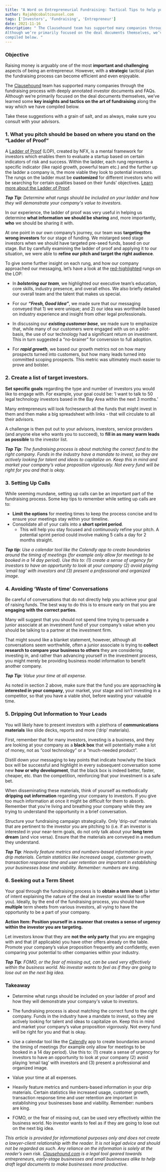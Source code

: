 ```yaml
---
title: "A Word on Entrepreneurial Fundraising: Tactical Tips to help you Succeed "
author: Rajah@cobaltcounsel.com
tags: ['Investors', 'Fundraising', 'Entrepreneur']
date: 2021-11-16
description: " The Clausehound team has supported many companies through the fundraising process with deeply annotated investor documents and FAQs.
Although we’re primarily focused on the deal documents themselves, we’ve learned some key insights and tactics on the art of fundraising along the way which we have
compiled below. "
---
```


### Objective 

Raising money is arguably one of the most **important and challenging** aspects of being an entrepreneur. However, with a **strategic** tactical plan the
fundraising process can become efficient and even enjoyable. 

The [Clausehound](http://clausehound.com) team has supported many companies through the fundraising process with deeply annotated investor documents and FAQs.
Although we’re primarily focused on the deal documents themselves, we’ve learned some **key insights and tactics on the art of fundraising** along the way which we
have compiled below. 

Take these suggestions with a grain of salt, and as always, make sure you consult with your advisors.

### 1. What you pitch should be based on where you stand on the “Ladder of Proof”

A [Ladder of Proof](https://medium.com/@nfx/the-ladder-of-proof-56254ddd675f) (LOP), created by NFX, is a mental framework for investors which enables them to
evaluate a startup based on certain indicators of risk and success. Within the ladder, each rung represents a specific indicator (like rapid growth, powerful team
etc.) and the further up the ladder a company is, the more viable they look to potential investors. The rungs on the ladder must be **customized** for different
investors who will be searching for certain qualities based on their funds’ objectives. [Learn more about the Ladder of Proof](https://www.youtube.com/watchv=QYPjbaV0ubM). 

***Top Tip**: Determine what rungs should be included on your ladder and how they will demonstrate your company's value to investors.*

In our experience, the ladder of proof was very useful in helping us determine **what information we should be sharing** and, more importantly, **who** we should
be sharing it with.
 
At one point in our own company’s journey, our team was **targeting the wrong investors** for our stage of funding. We mistarged seed stage investors when we
should have targeted pre-seed funds, based on our stage. But by carefully examining the ladder of proof and applying it to our situation, we were able to **refine
our pitch and target the right audience**. 

To give some further insight on each rung, and how our company approached our messaging, let’s have a look at the [red-highlighted](https://medium.com/@nfx/theladder-of-proof-56254ddd675f) rungs on the LOP: 

* In ***bolstering our team***, we highlighted our executive team’s education, core skills, industry presence, and overall ethos. We also briefly detailed our
overall team and the talent that makes us special. 

* For our ***“Fresh, Good Idea”***, we made sure that our messaging conveyed that 1) we were unique; and 2) our idea was worthwhile based on industry experience
and insight from other legal professionals. 

* In discussing our ***existing customer base***, we made sure to emphasize that, while many of our customers were engaged with us on a pilot-basis, the use of our
technology had a significant return on investment. This in turn suggested a “no-brainer” for conversion to full adoption. 

* For ***rapid growth***, we based our growth metrics not on how many prospects turned into customers, but how many leads turned into committed scoping prospects.
This metric was ultimately much easier to prove and bolster.

### 2.  Create a list of target investors.

**Set specific goals** regarding the type and number of investors you would like to engage with. For example, your goal could be: ‘I want to talk to 50 legal
technology investors based in the Bay Area within the next 3 months.’ 
 
Many entrepreneurs will look for/research all the funds that might invest in them and then make a big spreadsheet with links - that will circulate to all their
advisors.  
 
A challenge is then put out to your advisors, investors, service providers (and anyone else who wants you to succeed), to **fill in as many warm leads as possible**
to the investor list.
 
***Top Tip**: The fundraising process is about matching the correct fund to the right company. Funds in the industry have a mandate to invest, so they are actively
looking for talent and ideas to capitalize on. Keep this in mind and market your company’s value proposition vigorously. Not every fund will be right for you and
that is okay.*

### 3. Setting Up Calls 

While seeming mundane, setting up calls can be an important part of the fundraising process. Some key tips to remember while setting up calls are to: 

* **Limit the options** for meeting times to keep the process concise and to ensure your meetings stay within your timeline.
* Consolidate all of your calls into a **short sprint period**. 
  * This will help you stay focused and continuously refine your pitch. A potential sprint period could involve making 5 calls a day for 2 months straight. 
 
***Top tip**: Use a calendar tool like the Calendly app to create boundaries around the timing of meetings (for example only allow for meetings to be booked in a 14 
day period). Use this to: (1) create a sense of urgency for investors to have an opportunity to look at your company (2) avoid playing ‘email tag’ with investors
and (3) present a professional and organized image.* 

### 4. Avoiding ‘Waste of time’ Conversations

Be careful of conversations that do not directly help you achieve your goal of raising funds. The best way to do this is to ensure early on that you are **engaging
with the correct parties**.
 
Many will suggest that you should not spend time trying to persuade a junior associate at an investment fund of your company’s value when you should be talking to a
partner at the investment firm.
 
That might sound like a blanket statement, however, although all conversations seem worthwhile, often a junior associate is trying to **collect research to compare
your business to others** they are considering investing in, and rather than advancing yourself in the investment process, you might merely be providing business
model information to benefit another company.

***Top Tip**: Value your time at all expense.*

As noted in section 2 above, make sure that the fund you are approaching **is interested in your company**, your market, your stage and isn’t investing in a
competitor, so that you have a viable shot, before wasting your valuable time.

### 5. Dripping Out Information to Your Leads

You will likely have to present investors with a plethora of **communications materials** like slide decks, reports and more (‘drip’ materials). 
 
First, remember that for many investors, investing is a business, and they are looking at your company as a **black box** that will potentially make a lot of money, 
not as “cool technology” or a “much-needed product”.
 
Distill down your messaging to key points that indicate how/why the black box will be successful and highlight in every subsequent conversation some new **how or
why development**, that the black box is indeed better, faster, cheaper, etc. than the competition, reinforcing that your investment is a safe bet.
 
When disseminating these materials, think of yourself as methodically **dripping out information** regarding your company to investors. If you give too much
information at once it might be difficult for them to absorb. Remember that you’re living and breathing your company while they are trying to understand the
opportunity in a brief conversation.
 
Structure your fundraising campaign strategically. Only ‘drip-out’ materials that are pertinent to the investor you are pitching to (i.e. if an investor is
interested in your near-term goals, do not only talk about your **long term dream** (and vice versa). Ensure that the materials are conveyed in a medium they
understand.  

***Top Tip**: Heavily feature metrics and numbers-based information in your drip materials. Certain statistics like increased usage, customer growth, transaction
response time and user retention are important in establishing your businesses base and viability. Remember: numbers are king.*

### 6. Seeking out a Term Sheet 

Your goal through the fundraising process is to **obtain a term sheet** (a letter of intent explaining the nature of the deal an investor would like to offer you).
Ideally, by the end of the fundraising process, you should have **multiple** term sheets from various investors, all vying to have the opportunity to be a part of
your company. 

**Action Item: Position yourself in a manner that creates a sense of urgency within the investor you are targeting.**

Let investors know that they are **not the only party** that you are engaging with and that (if applicable) you have other offers already on the table. Promote your
company’s value proposition frequently and confidently, even comparing your potential to other companies within your industry. 

***Top Tip**: FOMO, or the fear of missing out, can be used very effectively within the business world. No investor wants to feel as if they are going to lose out
on the next big idea.*

### Takeaway

* Determine what rungs should be included on your ladder of proof and how they will demonstrate your company's value to investors. 

* The fundraising process is about matching the correct fund to the right company. Funds in the industry have a mandate to invest, so they are actively looking for
talent and ideas to capitalize on. Keep this in mind and market your company’s value proposition vigorously. Not every fund will be right for you and that is okay.

* Use a calendar tool like the [Calendly](https://calendly.com/) app to create boundaries around the timing of meetings (for example only allow for meetings to be
booked in a 14 day period). Use this to: (1) create a sense of urgency for investors to have an opportunity to look at your company (2) avoid playing ‘email tag’
with investors and (3) present a professional and organized image. 

* Value your time at all expenses.

* Heavily feature metrics and numbers-based information in your drip materials. Certain statistics like increased usage, customer growth, transaction response time
and user retention are important in establishing your businesses base and viability. Remember: numbers are king. 

* FOMO, or the fear of missing out, can be used very effectively within the business world. No investor wants to feel as if they are going to lose out on the next 
big idea.  

*This article is provided for informational purposes only and does not create a lawyer-client relationship with the reader. It is not legal
advice and should not be regarded as such. Any reliance on the information is solely at the reader’s own risk. [Clausehound.com](https://clausehound.com/documents)
is a legal tool geared towards entrepreneurs, early-stage businesses and small businesses alike to help draft legal documents to make businesses more productive.* 

